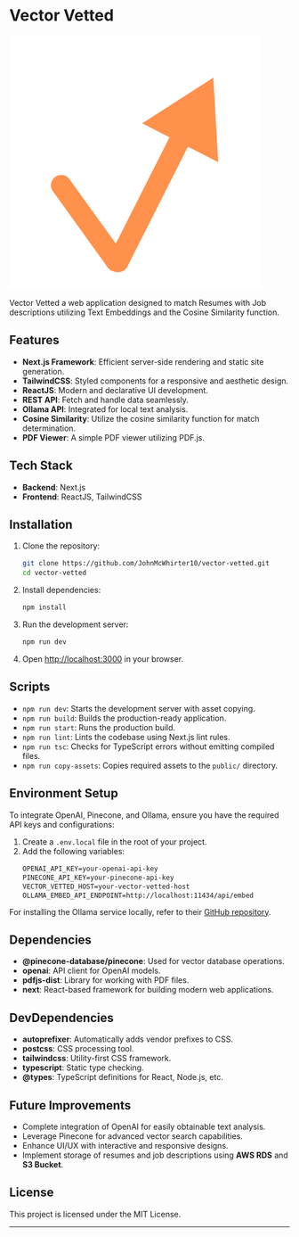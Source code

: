 # Vector Vetted

![Logo](logo.png)

Vector Vetted a web application designed to match Resumes with Job descriptions utilizing Text Embeddings and the Cosine Similarity function. 

## Features
- **Next.js Framework**: Efficient server-side rendering and static site generation.
- **TailwindCSS**: Styled components for a responsive and aesthetic design.
- **ReactJS**: Modern and declarative UI development.
- **REST API**: Fetch and handle data seamlessly.
- **Ollama API**: Integrated for local text analysis.
- **Cosine Similarity**: Utilize the cosine similarity function for match determination.
- **PDF Viewer**: A simple PDF viewer utilizing PDF.js. 

## Tech Stack
- **Backend**: Next.js
- **Frontend**: ReactJS, TailwindCSS

## Installation

1. Clone the repository:
   ```bash
   git clone https://github.com/JohnMcWhirter10/vector-vetted.git
   cd vector-vetted
   ```

2. Install dependencies:
   ```bash
   npm install
   ```

3. Run the development server:
   ```bash
   npm run dev
   ```

4. Open [http://localhost:3000](http://localhost:3000) in your browser.

## Scripts

- `npm run dev`: Starts the development server with asset copying.
- `npm run build`: Builds the production-ready application.
- `npm run start`: Runs the production build.
- `npm run lint`: Lints the codebase using Next.js lint rules.
- `npm run tsc`: Checks for TypeScript errors without emitting compiled files.
- `npm run copy-assets`: Copies required assets to the `public/` directory.

## Environment Setup
To integrate OpenAI, Pinecone, and Ollama, ensure you have the required API keys and configurations:

1. Create a `.env.local` file in the root of your project.
2. Add the following variables:
   ```env
   OPENAI_API_KEY=your-openai-api-key
   PINECONE_API_KEY=your-pinecone-api-key
   VECTOR_VETTED_HOST=your-vector-vetted-host
   OLLAMA_EMBED_API_ENDPOINT=http://localhost:11434/api/embed
   ```

For installing the Ollama service locally, refer to their [GitHub repository](https://github.com/ollama).

## Dependencies
- **@pinecone-database/pinecone**: Used for vector database operations.
- **openai**: API client for OpenAI models.
- **pdfjs-dist**: Library for working with PDF files.
- **next**: React-based framework for building modern web applications.

## DevDependencies
- **autoprefixer**: Automatically adds vendor prefixes to CSS.
- **postcss**: CSS processing tool.
- **tailwindcss**: Utility-first CSS framework.
- **typescript**: Static type checking.
- **@types**: TypeScript definitions for React, Node.js, etc.

## Future Improvements
- Complete integration of OpenAI for easily obtainable text analysis.
- Leverage Pinecone for advanced vector search capabilities.
- Enhance UI/UX with interactive and responsive designs.
- Implement storage of resumes and job descriptions using **AWS RDS** and **S3 Bucket**.

## License
This project is licensed under the MIT License.

---



